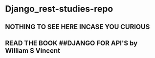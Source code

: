 # Django_rest-studies-repo
## NOTHING TO SEE HERE INCASE YOU CURIOUS
## READ THE BOOK ##DJANGO FOR API'S by William S Vincent
